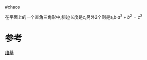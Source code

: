 #chaos 


在平面上的一个直角三角形中,斜边长度是${\displaystyle c}$,另外2个则是a,b 
$a^{2}+b^{2}=c^{2}$

# 参考
[维基](https://zh.wikipedia.org/wiki/%E5%8B%BE%E8%82%A1%E5%AE%9A%E7%90%86)
